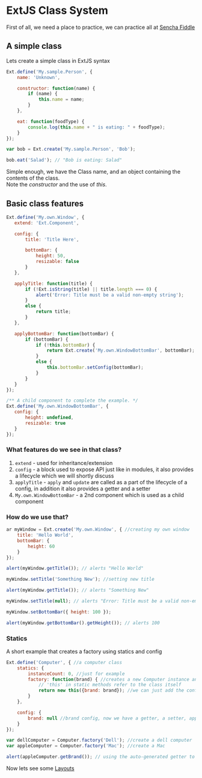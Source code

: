 # ExtJS Class System
First of all, we need a place to practice, we can practice all at [Sencha Fiddle](http://fiddle.sencha.com)

## A simple class
Lets create a simple class in ExtJS syntax
```javascript
Ext.define('My.sample.Person', {
    name: 'Unknown',

    constructor: function(name) {
        if (name) {
            this.name = name;
        }
    },

    eat: function(foodType) {
        console.log(this.name + " is eating: " + foodType);
    }
});

var bob = Ext.create('My.sample.Person', 'Bob');

bob.eat('Salad'); // "Bob is eating: Salad"
```

Simple enough, we have the Class name, and an object containing the contents of the class.  
Note the _constructor_ and the use of _this_.  

## Basic class features
```javascript
Ext.define('My.own.Window', {
   extend: 'Ext.Component',

   config: {
       title: 'Title Here',

       bottomBar: {
           height: 50,
           resizable: false
       }
   },

   applyTitle: function(title) {
       if (!Ext.isString(title) || title.length === 0) {
           alert('Error: Title must be a valid non-empty string');
       }
       else {
           return title;
       }
   },

   applyBottomBar: function(bottomBar) {
       if (bottomBar) {
           if (!this.bottomBar) {
               return Ext.create('My.own.WindowBottomBar', bottomBar);
           }
           else {
               this.bottomBar.setConfig(bottomBar);
           }
       }
   }
});

/** A child component to complete the example. */
Ext.define('My.own.WindowBottomBar', {
   config: {
       height: undefined,
       resizable: true
   }
});
```

### What features do we see in that class?
1. `extend` - used for inheritance/extension
2. `config` - a block used to expose API just like in modules, it also provides a lifecycle which we will shortly discuss
3. `applyTitle` - `apply` and `update` are called as a part of the lifecycle of a config, in addition it also provides a getter and a setter
4. `My.own.WindowBottomBar` - a 2nd component which is used as a child component

### How do we use that?
```javascript
ar myWindow = Ext.create('My.own.Window', { //creating my own window
    title: 'Hello World',
    bottomBar: {
        height: 60
    }
});

alert(myWindow.getTitle()); // alerts "Hello World"

myWindow.setTitle('Something New'); //setting new title

alert(myWindow.getTitle()); // alerts "Something New"

myWindow.setTitle(null); // alerts "Error: Title must be a valid non-empty string"

myWindow.setBottomBar({ height: 100 });

alert(myWindow.getBottomBar().getHeight()); // alerts 100
```

### Statics
A short example that creates a factory using statics and config
```javascript
Ext.define('Computer', { //a computer class
    statics: {
        instanceCount: 0, //just for example
        factory: function(brand) { //creates a new Computer instance and passes the 'brand' config to the constructor
            // 'this' in static methods refer to the class itself
            return new this({brand: brand}); //we can just add the config in the constructor
        }
    },

    config: {
        brand: null //brand config, now we have a getter, a setter, apply and update
    }
});

var dellComputer = Computer.factory('Dell'); //create a dell computer
var appleComputer = Computer.factory('Mac'); //create a Mac

alert(appleComputer.getBrand()); // using the auto-generated getter to get the value of a config property. Alerts "Mac"
```

Now lets see some [Layouts](extjs-layouts.md)



